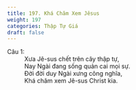 ```yaml
---
title: 197. Khá Chăm Xem Jêsus
weight: 197
categories: Thập Tự Giá
draft: false
---
```

<dl><dt>Câu 1:</dt><dd data-verse="1">Xưa Jê-sus chết trên cây thập tự, <br/>Nay Ngài đang sống quản cai mọi sự. <br/>Đời đời duy Ngài xưng công nghĩa, <br/>Khá chăm xem Jê-sus Christ kia. </dd></dl>